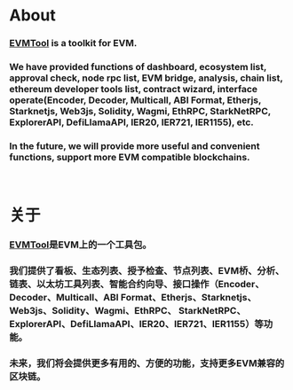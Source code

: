 # About

### [EVMTool](https://evmtool.github.io) is a toolkit for EVM.

### We have provided functions of dashboard, ecosystem list, approval check, node rpc list, EVM bridge, analysis, chain list, ethereum developer tools list, contract wizard, interface operate(Encoder, Decoder, Multicall, ABI Format, Etherjs, Starknetjs, Web3js, Solidity, Wagmi, EthRPC, StarkNetRPC, ExplorerAPI, DefiLlamaAPI, IER20, IER721, IER1155), etc.

### In the future, we will provide more useful and convenient functions, support more EVM compatible blockchains.

<br/>

# 关于

### [EVMTool](https://evmtool.github.io)是EVM上的一个工具包。

### 我们提供了看板、生态列表、授予检查、节点列表、EVM桥、分析、链表、以太坊工具列表、智能合约向导、接口操作（Encoder、Decoder、Multicall、ABI Format、Etherjs、Starknetjs、Web3js、Solidity、Wagmi、EthRPC、 StarkNetRPC、 ExplorerAPI、DefiLlamaAPI、IER20、IER721、IER1155）等功能。

### 未来，我们将会提供更多有用的、方便的功能，支持更多EVM兼容的区块链。
